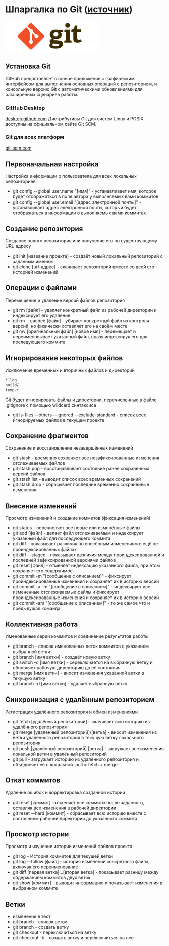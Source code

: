 # Шпаргалка по Git ([источник](https://training.github.com/downloads/ru/github-git-cheat-sheet/))

<img alt="git logo" src="assets/images/git_logo.png" height="100">

## Установка Git
GitHub предоставляет оконное приложение с графическим интерфейсом для выполнения основных операций с репозиторием, и консольную версию Git с автоматическими обновлениями для расширенных сценариев работы.

### GitHub Desktop 
[desktop.github.com](https://desktop.github.com/)
Дистрибутивы Git для систем Linux и POSIX доступны на официальном сайте Git SCM.

### Git для всех платформ
[git-scm.com](https://git-scm.com/)

## Первоначальная настройка
Настройка информации о пользователе для всех локальных репозиториев
* git config --global user.name "[имя]" - устанавливает имя, которое будет отображаться в поле автора у выполняемых вами коммитов
* git config --global user.email "[адрес электронной почты]" - устанавливает адрес электронной почты, который будет отображаться в информации о выполняемых вами коммитах

## Создание репозитория
Создание нового репозитория или получение его по существующему URL-адресу
* git init [название проекта] - создаёт новый локальный репозиторий с заданным именем
* git clone [url-адрес] - скачивает репозиторий вместе со всей его историей изменений

## Операции с файлами
Перемещение и удаление версий файлов репозитория
* git rm [файл] - удаляет конкретный файл из рабочей директории и индексирует его удаление
* git rm --cached [файл] - убирает конкретный файл из контроля версий, но физически оставляет его на своём месте
* git mv [оригинальный файл] [новое имя] - перемещает и переименовывает указанный файл, сразу индексируя его для последующего коммита

## Игнорирование некоторых файлов
Исключение временных и вторичных файлов и директорий<br>
```
*.log
build/
temp-*
```
Git будет игнорировать файлы и директории, перечисленные в файле .gitignore с помощью wildcard синтаксиса
* git ls-files --others --ignored --exclude-standard - список всех игнорируемых файлов в текущем проекте

## Сохранение фрагментов
Сохранение и восстановление незавершённых изменений
* git stash - временно сохраняет все незафиксированные изменения отслеживаемых файлов
* git stash pop - восстанавливает состояние ранее сохранённых версий файлов
* git stash list - выводит список всех временных сохранений
* git stash drop - сбрасывает последние временно сохранённые изменения

## Внесение изменений
Просмотр изменений и создание коммитов (фиксация изменений)
* git status - перечисляет все новые или изменённые файлы
* git add [файл] - делает файл отслеживаемым и индексирует указанный файл для последующего коммита
* git diff - показывает различия по внесённым изменениям в ещё не проиндексированных файлах
* git diff --staged - показывает различия между проиндексированной и последней зафиксированной версиями файлов
* git reset [файл] - отменяет индексацию указанного файла, при этом сохраняет его содержимое
* git commit -m "[сообщение с описанием]" - фиксирует проиндексированные изменения и сохраняет их в историю версий
* git commit -a -m "[сообщение с описанием]" - индексирует все измененные отслеживаемые файлы и фиксирует проиндексированные изменения и сохраняет их в историю версий
* git commit -am "[сообщение с описанием]" - то же самое что и предыдущая команда

## Коллективная работа
Именованные серии коммитов и соединение результатов работы
* git branch - список именованных веток коммитов с указанием выбранной ветки
* git branch [имя ветки] - создаёт новую ветку
* git switch -c [имя ветки] - сереключается на выбранную ветку и обновляет рабочую директорию до её состояния
* git merge [имя ветки] - вносит изменения указанной ветки в текущую ветку
* git branch -d [имя ветки] - удаляет выбранную ветку

## Синхронизация с удалённым репозиторием
Регистрация удалённого репозитория и обмен изменениями
* git fetch [удалённый репозиторий] - скачивает всю историю из удалённого репозитория
* git merge [удалённый репозиторий]/[ветка] - вносит изменения из ветки удалённого репозитория в текущую ветку локального репозитория
* git push [удалённый репозиторий] [ветка] - загружает все изменения локальной ветки в удалённый репозиторий
* git pull - загружает историю из удалённого репозитория и объединяет её с локальной. pull = fetch + merge

## Откат коммитов
Удаление ошибок и корректировка созданной истории
* git reset [коммит] - отменяет все коммиты после заданного, оставляя все изменения в рабочей директории
* git reset --hard [коммит] - сбрасывает всю историю вместе с состоянием рабочей директории до указанного коммита

## Просмотр истории
Просмотр и изучение истории изменений файлов проекта
* git log - История коммитов для текущей ветки
* git log --follow [файл] - история изменений конкретного файла, включая его переименование
* git diff [первая ветка]...[вторая ветка] - показывает разницу между содержанием коммитов двух веток
* git show [коммит] - выводит информацию и показывает изменения в выбранном коммите

## Ветки
* изменение в тест
* git branch - список веток
* git branch <branch name> - создать ветку
* git checkout <branch name> - переключиться на ветку
* git checkout -b <branch name> - создать ветку и переключиться на нее